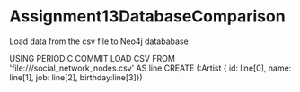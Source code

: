 # Assignment13DatabaseComparison

<p>Load data from the csv file to Neo4j datababase</p>


USING PERIODIC COMMIT
LOAD CSV FROM 'file:///social_network_nodes.csv' AS line
CREATE (:Artist { id: line[0], name: line[1], job: line[2], birthday:line[3]})

